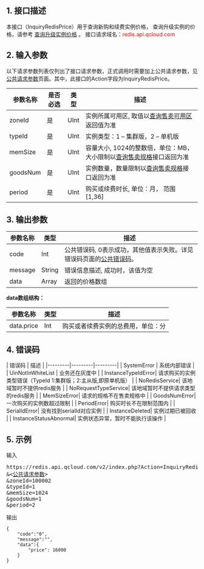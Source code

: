## 1. 接口描述
本接口（InquiryRedisPrice）用于查询新购和续费实例价格， 查询升级实例的价格，请参考 [查询升级实例价格](http://www.qcloud.com/doc/api/260/5327) 。
接口请求域名：<font style='color:red'>redis.api.qcloud.com </font>



## 2. 输入参数
以下请求参数列表仅列出了接口请求参数，正式调用时需要加上公共请求参数，见<a href='/doc/api/260/1753' title='公共请求参数'>公共请求参数</a>页面。其中，此接口的Action字段为InquiryRedisPrice。

| 参数名称 | 是否必选  | 类型 | 描述 |
|---------|---------|---------|---------|
| zoneId | 是 | UInt | 实例所属可用区, 取值以[查询售卖可用区](http://www.qcloud.com/doc/api/260/4951)返回值为准 |
| typeId | 是 | UInt | 实例类型：1 – 集群版，2 – 单机版|
| memSize | 是 | UInt | 容量大小, 1024的整数倍，单位：MB， 大小限制以[查询售卖规格](http://www.qcloud.com/doc/api/260/4974)接口返回为准 |
| goodsNum | 是 | UInt | 实例数量，数量限制以[查询售卖规格](http://www.qcloud.com/doc/api/260/4974)接口返回为准 |
| period | 是 | UInt | 购买或续费时长, 单位：月， 范围 [1,36]|


## 3. 输出参数
| 参数名称 | 类型 | 描述 |
|---------|---------|---------|
| code | Int | 公共错误码, 0表示成功，其他值表示失败。详见错误码页面的<a href='https://www.qcloud.com/doc/api/372/%E9%94%99%E8%AF%AF%E7%A0%81#1.E3.80.81.E5.85.AC.E5.85.B1.E9.94.99.E8.AF.AF.E7.A0.81' title='公共错误码'>公共错误码</a>。|
| message | String | 错误信息描述, 成功时，该值为空 |
| data | Array | 返回的价格数组 |

**data数组结构：**

| 参数名称 | 类型 | 描述 |
|---------|---------|---------|
| data.price | Int | 购买或者续费实例的总费用，单位：分 | 

## 4. 错误码
| 错误码 | 描述 |
|---------|---------|---------|
| SystemError | 系统内部错误 |
| UinNotInWhiteList | 业务还在灰度中 |
| InstanceTypeIdError| 请求购买的实例类型错误（TypeId 1:集群版；2:主从版,即原单机版） |
| NoRedisService| 该地域暂时不提供redis服务 |
| NoRequestTypeService| 该地域暂时不提供请求类型的redis服务 |
| MemSizeError| 请求的规格不在售卖规格中 |
| GoodsNumError| 一次购买的实例数超过限制 |
| PeriodError| 购买时长不在限制范围内 |
| SerialIdError| 没有找到serialId对应实例 |
| InstanceDeleted| 实例过期已被回收 |
| InstanceStatusAbnormal| 实例状态异常，暂时不能执行该操作 |

## 5. 示例
输入
<pre>
https://redis.api.qcloud.com/v2/index.php?Action=InquiryRedisPrice
&<<a href="https://www.qcloud.com/doc/api/229/6976">公共请求参数</a>>
&zoneId=100002
&typeId=1
&memSize=1024
&goodsNum=1
&period=2
</pre>
输出
```
{
    "code":"0",
    "message":"",
    "data":{
        "price": 16000
    }
}
```